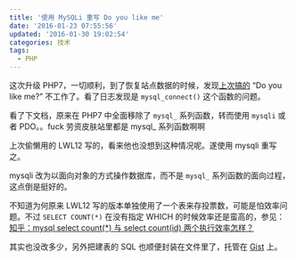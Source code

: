```yaml
---
title: '使用 MySQLi 重写 Do you like me'
date: '2016-01-23 07:55:56'
updated: '2016-01-30 19:02:54'
categories: 技术
tags:
  - PHP
---
```


这次升级 PHP7，一切顺利，到了恢复站点数据的时候，发现[上次搞的](https://prinzeugen.net/do-you-like-me/) “Do you like me?” 不工作了。看了日志发现是 `mysql_connect()` 这个函数的问题。

看了下文档，原来在 PHP7 中全面移除了 `mysql_` 系列函数，转而使用 `mysqli` 或者 PDO。。fuck 劳资皮肤站里都是 mysql_ 系列函数啊啊

上次偷懒用的 LWL12 写的，看来他也没想到这种情况呢。遂使用 mysqli 重写之。

mysqli 改为以面向对象的方式操作数据库，而不是 `mysql_` 系列函数的面向过程，这点倒是挺好的。

不知道为何原来 LWL12 写的版本单独使用了一个表来存投票数，可能是怕效率问题。不过 `SELECT COUNT(*)` 在没有指定 WHICH 的时候效率还是蛮高的，参见：[知乎：mysql select count(*) 与 select count(id) 两个执行效率怎样？](https://www.zhihu.com/question/19641756)

其实也没改多少，另外把建表的 SQL 也顺便封装在文件里了，托管在 [Gist](https://gist.github.com/prinsss/48920748b328bacead1b) 上。

<script src="https://gist.github.com/prinsss/48920748b328bacead1b.js"></script>
